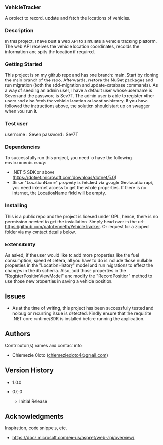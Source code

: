 ### VehicleTracker
A project to record, update and fetch the locations of vehicles.

### Description
In this project, I have built a web API to simulate a vehicle tracking platform. The web API receives the vehicle location coordinates, records the information and spits the location if required.

### Getting Started
This project is on my github repo and has one branch: main. Start by cloning the main branch of the repo. Afterwards, restore the NuGet packages 
and run migration (both the add-migration and update-database commands). As a way of seeding an admin user, I have a default user whose username is Seven and the password is Sev7T. The admin 
user is able to register other users and also fetch the vehicle location or location history. If you have followed the instructions above, the solution should start up on swagger when you run it.

### Test user
username : Seven
password : Sev7T

### Dependencies

To successfully run this project, you need to have the following environments ready:
* .NET 5 SDK or above (https://dotnet.microsoft.com/download/dotnet/5.0)
* Since "LocationName" property is fetched via google Geolocation api, you need internet access to get the whole properties. If there is no internet, the LocationName field will be empty. 

### Installing

This is a public repo and the project is licesed under GPL, hence, there is no permission needed to get the installation. 
Simply head over to the url: https://github.com/patokenneth/VehicleTracker. Or request for a zipped folder via my contact details below.

### Extensibility
As asked, if the user would like to add more properties like the fuel consumption, speed et cetera, all you have to do is include those nullable properties
in the "LocationHistory" model and run migrations to effect the changes in the db schema. Also, add those properties in the "RegisterPositionViewModel" and modify the "RecordPosition" method to use those 
new properties in saving a vehicle position.


## Issues

* As at the time of writing, this project has been successfully tested and no bug or recurring issue is detected. Kindly ensure that the requisite .NET core runtime/SDK is installed before running the application.

## Authors

Contributor(s) names and contact info

* Chiemezie Oloto (chiemezieoloto4@gmail.com)

## Version History
* 1.0.0

* 0.0.0
    * Initial Release

## Acknowledgments

Inspiration, code snippets, etc.
* https://docs.microsoft.com/en-us/aspnet/web-api/overview/

